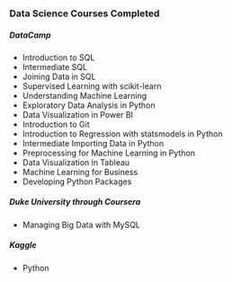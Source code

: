 ### Data Science Courses Completed

##### DataCamp
- Introduction to SQL  
- Intermediate SQL  
- Joining Data in SQL  
- Supervised Learning with scikit-learn  
- Understanding Machine Learning  
- Exploratory Data Analysis in Python  
- Data Visualization in Power BI  
- Introduction to Git  
- Introduction to Regression with statsmodels in Python  
- Intermediate Importing Data in Python  
- Preprocessing for Machine Learning in Python  
- Data Visualization in Tableau  
- Machine Learning for Business  
- Developing Python Packages  

##### Duke University through Coursera
- Managing Big Data with MySQL

##### Kaggle
- Python
